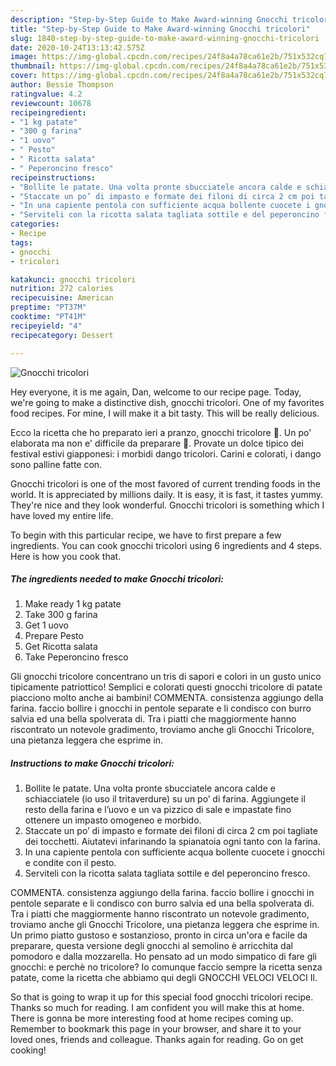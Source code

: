 ```yaml
---
description: "Step-by-Step Guide to Make Award-winning Gnocchi tricolori"
title: "Step-by-Step Guide to Make Award-winning Gnocchi tricolori"
slug: 1840-step-by-step-guide-to-make-award-winning-gnocchi-tricolori
date: 2020-10-24T13:13:42.575Z
image: https://img-global.cpcdn.com/recipes/24f8a4a78ca61e2b/751x532cq70/gnocchi-tricolori-recipe-main-photo.jpg
thumbnail: https://img-global.cpcdn.com/recipes/24f8a4a78ca61e2b/751x532cq70/gnocchi-tricolori-recipe-main-photo.jpg
cover: https://img-global.cpcdn.com/recipes/24f8a4a78ca61e2b/751x532cq70/gnocchi-tricolori-recipe-main-photo.jpg
author: Bessie Thompson
ratingvalue: 4.2
reviewcount: 10678
recipeingredient:
- "1 kg patate"
- "300 g farina"
- "1 uovo"
- " Pesto"
- " Ricotta salata"
- " Peperoncino fresco"
recipeinstructions:
- "Bollite le patate. Una volta pronte sbucciatele ancora calde e schiacciatele (io uso il tritaverdure) su un po’ di farina. Aggiungete il resto della farina e l’uovo e un va pizzico di sale e impastate fino ottenere un impasto omogeneo e morbido."
- "Staccate un po’ di impasto e formate dei filoni di circa 2 cm poi tagliate dei tocchetti. Aiutatevi infarinando la spianatoia ogni tanto con la farina."
- "In una capiente pentola con sufficiente acqua bollente cuocete i gnocchi e condite con il pesto."
- "Serviteli con la ricotta salata tagliata sottile e del peperoncino fresco."
categories:
- Recipe
tags:
- gnocchi
- tricolori

katakunci: gnocchi tricolori 
nutrition: 272 calories
recipecuisine: American
preptime: "PT37M"
cooktime: "PT41M"
recipeyield: "4"
recipecategory: Dessert

---
```



![Gnocchi tricolori](https://img-global.cpcdn.com/recipes/24f8a4a78ca61e2b/751x532cq70/gnocchi-tricolori-recipe-main-photo.jpg)

Hey everyone, it is me again, Dan, welcome to our recipe page. Today, we're going to make a distinctive dish, gnocchi tricolori. One of my favorites food recipes. For mine, I will make it a bit tasty. This will be really delicious.

Ecco la ricetta che ho preparato ieri a pranzo, gnocchi tricolore 🙂. Un po&#39; elaborata ma non e&#39; difficile da preparare 🙂. Provate un dolce tipico dei festival estivi giapponesi: i morbidi dango tricolori. Carini e colorati, i dango sono palline fatte con.

Gnocchi tricolori is one of the most favored of current trending foods in the world. It is appreciated by millions daily. It is easy, it is fast, it tastes yummy. They're nice and they look wonderful. Gnocchi tricolori is something which I have loved my entire life.


To begin with this particular recipe, we have to first prepare a few ingredients. You can cook gnocchi tricolori using 6 ingredients and 4 steps. Here is how you cook that.

<!--inarticleads1-->

##### The ingredients needed to make Gnocchi tricolori:

1. Make ready 1 kg patate
1. Take 300 g farina
1. Get 1 uovo
1. Prepare  Pesto
1. Get  Ricotta salata
1. Take  Peperoncino fresco


Gli gnocchi tricolore concentrano un tris di sapori e colori in un gusto unico tipicamente patriottico! Semplici e colorati questi gnocchi tricolore di patate piacciono molto anche ai bambini! COMMENTA. consistenza aggiungo della farina. faccio bollire i gnocchi in pentole separate e li condisco con burro salvia ed una bella spolverata di. Tra i piatti che maggiormente hanno riscontrato un notevole gradimento, troviamo anche gli Gnocchi Tricolore, una pietanza leggera che esprime in. 

<!--inarticleads2-->

##### Instructions to make Gnocchi tricolori:

1. Bollite le patate. Una volta pronte sbucciatele ancora calde e schiacciatele (io uso il tritaverdure) su un po’ di farina. Aggiungete il resto della farina e l’uovo e un va pizzico di sale e impastate fino ottenere un impasto omogeneo e morbido.
1. Staccate un po’ di impasto e formate dei filoni di circa 2 cm poi tagliate dei tocchetti. Aiutatevi infarinando la spianatoia ogni tanto con la farina.
1. In una capiente pentola con sufficiente acqua bollente cuocete i gnocchi e condite con il pesto.
1. Serviteli con la ricotta salata tagliata sottile e del peperoncino fresco.


COMMENTA. consistenza aggiungo della farina. faccio bollire i gnocchi in pentole separate e li condisco con burro salvia ed una bella spolverata di. Tra i piatti che maggiormente hanno riscontrato un notevole gradimento, troviamo anche gli Gnocchi Tricolore, una pietanza leggera che esprime in. Un primo piatto gustoso e sostanzioso, pronto in circa un&#39;ora e facile da preparare, questa versione degli gnocchi al semolino è arricchita dal pomodoro e dalla mozzarella. Ho pensato ad un modo simpatico di fare gli gnocchi: e perchè no tricolore? Io comunque faccio sempre la ricetta senza patate, come la ricetta che abbiamo qui degli GNOCCHI VELOCI VELOCI Il. 

So that is going to wrap it up for this special food gnocchi tricolori recipe. Thanks so much for reading. I am confident you will make this at home. There is gonna be more interesting food at home recipes coming up. Remember to bookmark this page in your browser, and share it to your loved ones, friends and colleague. Thanks again for reading. Go on get cooking!
